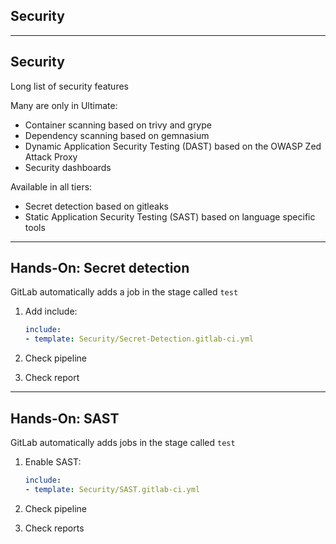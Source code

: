 <!-- .slide: id="gitlab_security" class="vertical-center" -->

<i class="fa-duotone fa-shield-check fa-8x fa-duotone-colors" style="float: right; color: grey;"></i>

## Security

---

## Security

Long list of security features [](https://docs.gitlab.com/ee/user/application_security/)

Many are only in Ultimate:

- Container scanning [](https://docs.gitlab.com/ee/user/application_security/container_scanning/index.html) based on trivy [](https://github.com/aquasecurity/trivy) and grype [](https://github.com/anchore/grype)
- Dependency scanning [](https://docs.gitlab.com/ee/user/application_security/dependency_scanning/) based on gemnasium [](https://gitlab.com/gitlab-org/security-products/analyzers/gemnasium)
- Dynamic Application Security Testing (DAST) [](https://docs.gitlab.com/ee/user/application_security/dast/index.html) based on the OWASP Zed Attack Proxy [](https://www.zaproxy.org/)
- Security dashboards [](https://docs.gitlab.com/ee/user/application_security/security_dashboard/)

Available in all tiers:

- Secret detection [](https://docs.gitlab.com/ee/user/application_security/secret_detection/index.html) based on gitleaks [](https://github.com/zricethezav/gitleaks)
- Static Application Security Testing (SAST) [](https://docs.gitlab.com/ee/user/application_security/sast/index.html) based on language specific tools [](https://docs.gitlab.com/ee/user/application_security/sast/index.html#supported-languages-and-frameworks)

---

## Hands-On: Secret detection

GitLab automatically adds a job in the stage called `test`

1. Add include:

    ```yaml
    include:
    - template: Security/Secret-Detection.gitlab-ci.yml
    ```

1. Check pipeline
1. Check report

---

## Hands-On: SAST

GitLab automatically adds jobs in the stage called `test`

1. Enable SAST:

    ```yaml
    include:
    - template: Security/SAST.gitlab-ci.yml
    ```

1. Check pipeline
1. Check reports
